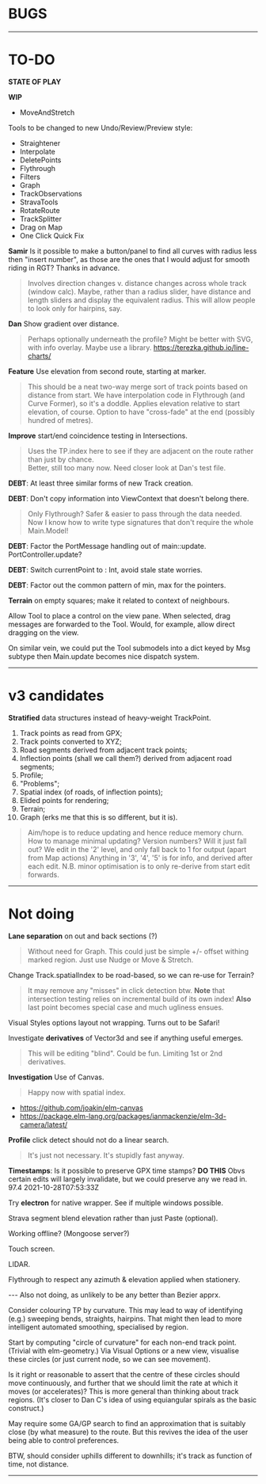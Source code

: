 
# **BUGS**

---

# TO-DO

**STATE OF PLAY**

**WIP**

- MoveAndStretch

Tools to be changed to new Undo/Review/Preview style:
- Straightener
- Interpolate
- DeletePoints
- Flythrough
- Filters
- Graph
- TrackObservations
- StravaTools
- RotateRoute
- TrackSplitter
- Drag on Map
- One Click Quick Fix

**Samir**
Is it possible to make a button/panel to find all curves with radius less then "insert number", 
as those are the ones that I would adjust for smooth riding in RGT? Thanks in advance.
> Involves direction changes v. distance changes across whole track (window calc).
> Maybe, rather than a radius slider, have distance and length sliders and display the
> equivalent radius. This will allow people to look only for hairpins, say.

**Dan**
Show gradient over distance. 
> Perhaps optionally underneath the profile?
> Might be better with SVG, with info overlay. Maybe use a library.
> https://terezka.github.io/line-charts/

**Feature** Use elevation from second route, starting at marker.
> This should be a neat two-way merge sort of track points based on distance from start.
> We have interpolation code in Flythrough (and Curve Former), so it's a doddle.
> Applies elevation relative to start elevation, of course.
> Option to have "cross-fade" at the end (possibly hundred of metres).

**Improve** start/end coincidence testing in Intersections.
> Uses the TP.index here to see if they are adjacent on the route rather than just by chance.  
> Better, still too many now. Need closer look at Dan's test file.

**DEBT**: At least three similar forms of new Track creation.

**DEBT**: Don't copy information into ViewContext that doesn't belong there. 
> Only Flythrough?
> Safer & easier to pass through the data needed.  
> Now I know how to write type signatures that don't require the whole Main.Model!

**DEBT**: Factor the PortMessage handling out of main::update. PortController.update?

**DEBT**: Switch currentPoint to : Int, avoid stale state worries.

**DEBT**: Factor out the common pattern of min, max for the pointers.

**Terrain** on empty squares; make it related to context of neighbours.

Allow Tool to place a control on the view pane. When selected, drag messages are
forwarded to the Tool. Would, for example, allow direct dragging on the view.

On similar vein, we could put the Tool submodels into a dict keyed by Msg subtype
then Main.update becomes nice dispatch system.

---

# v3 candidates

**Stratified** data structures instead of heavy-weight TrackPoint.
1. Track points as read from GPX;
2. Track points converted to XYZ;
3. Road segments derived from adjacent track points;
4. Inflection points (shall we call them?) derived from adjacent road segments;
5. Profile;
6. "Problems";
7. Spatial index (of roads, of inflection points);
8. Elided points for rendering;
9. Terrain;
10. Graph (erks me that this is so different, but it is).

> Aim/hope is to reduce updating and hence reduce memory churn.
> How to manage minimal updating? Version numbers? Will it just fall out?
> We edit in the '2' level, and only fall back to 1 for output (apart from Map actions)
> Anything in '3', '4', '5' is for info, and derived after each edit.
> N.B. minor optimisation is to only re-derive from start edit forwards.

---

# Not doing

**Lane separation** on out and back sections (?)
> Without need for Graph. This could just be simple +/- offset withing marked region.
> Just use Nudge or Move & Stretch.

Change Track.spatialIndex to be road-based, so we can re-use for Terrain?
> It may remove any "misses" in click detection btw.
> **Note** that intersection testing relies on incremental build of its own index!
> **Also** last point becomes special case and much ugliness ensues.

Visual Styles options layout not wrapping.
Turns out to be Safari!

Investigate **derivatives** of Vector3d and see if anything useful emerges.
> This will be editing "blind". Could be fun.
> Limiting 1st or 2nd derivatives.

**Investigation** Use of Canvas.
> Happy now with spatial index.

- https://github.com/joakin/elm-canvas
- https://package.elm-lang.org/packages/ianmackenzie/elm-3d-camera/latest/

**Profile** click detect should not do a linear search.
> It's just not necessary. It's stupidly fast anyway.

**Timestamps**: Is it possible to preserve GPX time stamps? **DO THIS**
Obvs certain edits will largely invalidate, but we could preserve any we read in.
<trkpt lat="51.6159740" lon="-0.3014110">
<ele>97.4</ele>
<time>2021-10-28T07:53:33Z</time>

Try **electron** for native wrapper. See if multiple windows possible.

Strava segment blend elevation rather than just Paste (optional).

Working offline? (Mongoose server?)

Touch screen.

LIDAR.

Flythrough to respect any azimuth & elevation applied when stationery.

--- Also not doing, as unlikely to be any better than Bezier apprx.

Consider colouring TP by curvature.
This may lead to way of identifying (e.g.) sweeping bends, straights, hairpins.
That might then lead to more intelligent automated smoothing, specialised by region.

Start by computing "circle of curvature" for each non-end track point. (Trivial with elm-geometry.)
Via Visual Options or a new view, visualise these circles (or just current node, so we can see movement).

Is it right or reasonable to assert that the centre of these circles should move continuously,
and further that we should limit the rate at which it moves (or accelerates)?
This is more general than thinking about track regions.
(It's closer to Dan C's idea of using equiangular spirals as the basic construct.)

May require some GA/GP search to find an approximation that is suitably close (by what measure) to the route.
But this revives the idea of the user being able to control preferences.

BTW, should consider uphills different to downhills; it's track as function of time, not distance.

---


